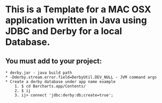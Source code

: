 This is a Template for a MAC OSX application written in Java using JDBC and Derby for a local Database.
=======================================================================================================
You must add to your project:
-------------------------------
	* derby.jar - java build path
	* -Dderby.stream.error.field=DerbyUtil.DEV_NULL - JVM command args
	* Create a derby database under app name example 
		1. $ cd Barcharts.app/Contents/
		2. $ ij
		3. ij> connect 'jdbc:derby:db;create=true';
	 
